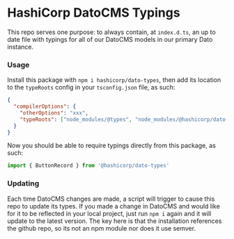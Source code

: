 # HashiCorp DatoCMS Typings

This repo serves one purpose: to always contain, at `index.d.ts`, an up to date file with typings for all of our DatoCMS models in our primary Dato instance.

### Usage

Install this package with `npm i hashicorp/dato-types`, then add its location to the `typeRoots` config in your `tsconfig.json` file, as such:

```json
{
  "compilerOptions": {
    "otherOptions": "xxx",
    "typeRoots": ["node_modules/@types", "node_modules/@hashicorp/dato-types"]
  }
}
```

Now you should be able to require typings directly from this package, as such:

```jsx
import { ButtonRecord } from '@hashicorp/dato-types'
```

### Updating

Each time DatoCMS changes are made, a script will trigger to cause this repo to update its types. If you made a change in DatoCMS and would like for it to be reflected in your local project, just run `npm i` again and it will update to the latest version. The key here is that the installation references the github repo, so its not an npm module nor does it use semver.
